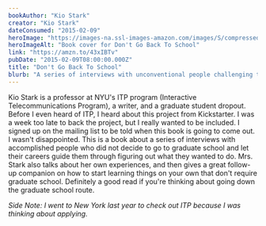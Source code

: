 ```yaml
---
bookAuthor: "Kio Stark"
creator: "Kio Stark"
dateConsumed: "2015-02-09"
heroImage: "https://images-na.ssl-images-amazon.com/images/S/compressed.photo.goodreads.com/books/1364915938i/17726184.jpg"
heroImageAlt: "Book cover for Don't Go Back To School"
link: "https://amzn.to/43xIBTv"
pubDate: "2015-02-09T08:00:00.000Z"
title: "Don't Go Back To School"
blurb: "A series of interviews with unconventional people challenging the traditional education-to-career pathway, advocating for alternative methods of learning and skill acquisition outside formal academic institutions."
---
```


Kio Stark is a professor at NYU's ITP program (Interactive Telecommunications Program), a writer, and a graduate student dropout. Before I even heard of ITP, I heard about this project from Kickstarter. I was a week too late to back the project, but I really wanted to be included. I signed up on the mailing list to be told when this book is going to come out. I wasn't disappointed. This is a book about a series of interviews with accomplished people who did not decide to go to graduate school and let their careers guide them through figuring out what they wanted to do. Mrs. Stark also talks about her own experiences, and then gives a great follow-up companion on how to start learning things on your own that don't require graduate school. Definitely a good read if you're thinking about going down the graduate school route.

_Side Note: I went to New York last year to check out ITP because I was thinking about applying._

